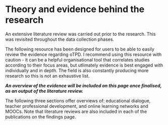 # Theory and evidence behind the research

An extensive literature review was carried out prior to the research. This was revisited throughout the data collection phases.

The following resource has been designed for users to be able to easily review the evidence regarding oTPD. I recommend using this resource with caution - it can be a helpful organisational tool that correlates studies according to their focus areas, but utlimately evidence is best engaged with individually and in depth. The field is also constantly producing more research so this is not an exhaustive list.

_**An overview of the evidence will be included on this page once finalised, as an output of the literature review.**_

The following three sections offer overviews of: educational dialogue, teacher professional development, and online learning networks and MOOCs. Note that literature reviews are also included in each of the publications on the findings page.
